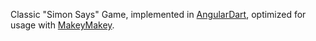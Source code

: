 Classic "Simon Says" Game, implemented in [AngularDart](https://angulardart.org), optimized for usage with
[MakeyMakey](http://makeymakey.com).